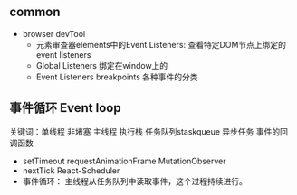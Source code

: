 ## common
+ browser devTool
  + 元素审查器elements中的Event Listeners: 查看特定DOM节点上绑定的event listeners
  + Global Listeners 绑定在window上的
  + Event Listeners breakpoints 各种事件的分类


## 事件循环 Event loop
关键词：单线程 非堵塞 主线程 执行栈 任务队列staskqueue 异步任务 事件的回调函数 
  + setTimeout requestAnimationFrame MutationObserver
  + nextTick React-Scheduler
+ 事件循环： 主线程从任务队列中读取事件，这个过程持续进行。